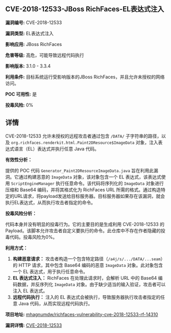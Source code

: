 ## CVE-2018-12533-JBoss RichFaces-EL表达式注入

**漏洞编号:** CVE-2018-12533

**漏洞类型:** EL表达式注入

**影响应用:** JBoss RichFaces

**危害等级:** 高危，可能导致远程代码执行

**影响版本:** 3.1.0 - 3.3.4

**利用条件:** 目标系统运行受影响版本的JBoss RichFaces，并且允许未授权的网络访问。

**POC 可用性:** 是

**投毒风险:** 0%

## 详情

CVE-2018-12533 允许未授权的远程攻击者通过包含 `/DATA/` 子字符串的路径，以及 `org.richfaces.renderkit.html.Paint2DResource$ImageData` 对象，注入表达式语言（EL）表达式并执行任意 Java 代码。 

**有效性分析：**

提供的 POC 代码 `Generator_Paint2DResourceImageData.java` 旨在利用此漏洞。它通过构建恶意的 `ImageData` 对象，该对象包含一个 EL 表达式，该表达式使用 `ScriptEngineManager` 执行任意命令。该代码将序列化的 `ImageData` 对象进行压缩和 Base64 编码，并将其格式化为 RichFaces URL 所需的格式。通过构造特定的URL请求，将payload发送给目标服务器。目标服务器如果存在该漏洞，就会执行EL表达式，从而执行攻击者指定的命令。

**投毒风险分析：**

代码本身并没有明显的投毒行为。它的主要目的是生成利用 CVE-2018-12533 的 Payload。该脚本允许攻击者自定义要执行的命令。此仓库中不存在作者隐藏的投毒代码。投毒风险为0%。

**利用方式：**

1.  **构建恶意请求：** 攻击者构造一个包含特定路径（`/a4j/s/.../DATA/...seam`）的 HTTP 请求，其中包含 Base64 编码的恶意 `ImageData` 对象。此对象包含一个 EL 表达式，用于执行任意命令。
2.  **EL 表达式注入：** RichFaces 在处理此请求时，会解析 URL 中的 Base64 编码数据，并反序列化 `ImageData` 对象。由于缺少适当的输入验证，攻击者可以注入 EL 表达式。
3.  **远程代码执行：** 注入的 EL 表达式会被执行，导致服务器执行攻击者指定的任意 Java 代码，从而实现远程代码执行。

**项目地址:** [mhagnumdw/richfaces-vulnerability-cve-2018-12533-rf-14310](https://github.com/mhagnumdw/richfaces-vulnerability-cve-2018-12533-rf-14310)

**漏洞详情:** [CVE-2018-12533](https://nvd.nist.gov/vuln/detail/CVE-2018-12533)